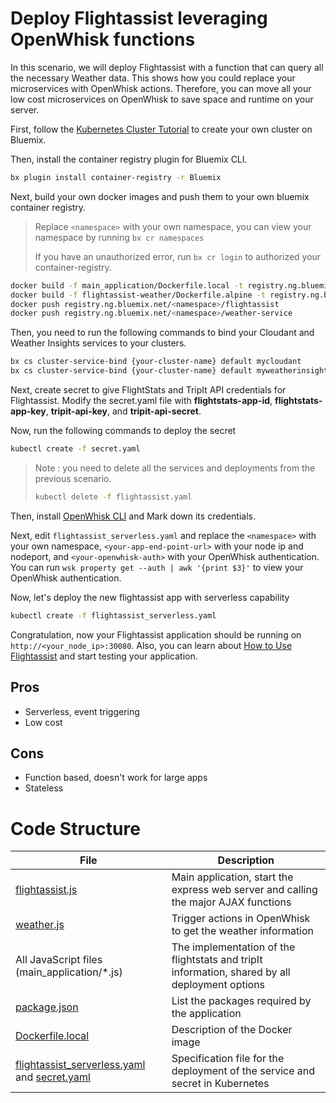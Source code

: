 # Deploy Flightassist leveraging OpenWhisk functions

In this scenario, we will deploy Flightassist with a function that can query all the necessary Weather data. This shows how you could replace your microservices with OpenWhisk actions. Therefore, you can move all your low cost microservices on OpenWhisk to save space and runtime on your server.

First, follow the [Kubernetes Cluster Tutorial](https://github.com/IBM/container-journey-template) to create your own cluster on Bluemix.

Then, install the container registry plugin for Bluemix CLI.

```bash
bx plugin install container-registry -r Bluemix
```
Next, build your own docker images and push them to your own bluemix container registry.

> Replace `<namespace>` with your own namespace, you can view your namespace by running `bx cr namespaces`
>
> If you have an unauthorized error, run `bx cr login` to authorized your container-registry.

```bash
docker build -f main_application/Dockerfile.local -t registry.ng.bluemix.net/<namespace>/flightassist main_application
docker build -f flightassist-weather/Dockerfile.alpine -t registry.ng.bluemix.net/<namespace>/weather-service flightassist-weather
docker push registry.ng.bluemix.net/<namespace>/flightassist
docker push registry.ng.bluemix.net/<namespace>/weather-service
```

Then, you need to run the following commands to bind your Cloudant and Weather Insights services to your clusters. 

```bash
bx cs cluster-service-bind {your-cluster-name} default mycloudant
bx cs cluster-service-bind {your-cluster-name} default myweatherinsights
```
Next, create secret to give FlightStats and TripIt API credentials for Flightassist. Modify the secret.yaml file with **flightstats-app-id**, **flightstats-app-key**, **tripit-api-key**, and **tripit-api-secret**.

Now, run the following commands to deploy the secret

```bash
kubectl create -f secret.yaml
```

> Note : you need to delete all the services and deployments from the previous scenario.
>
> ```bash
> kubectl delete -f flightassist.yaml
> ```

Then, install [OpenWhisk CLI](https://console.ng.bluemix.net/openwhisk/learn/cli) and Mark down its credentials.

Next, edit `flightassist_serverless.yaml` and replace the `<namespace>` with your own namespace, `<your-app-end-point-url>` with your node ip and nodeport, and `<your-openwhisk-auth>` with your OpenWhisk authentication. You can run `wsk property get --auth | awk '{print $3}'` to view your OpenWhisk authentication.

Now, let's deploy the new flightassist app with serverless capability

```bash
kubectl create -f flightassist_serverless.yaml
```

Congratulation, now your Flightassist application should be running on `http://<your_node_ip>:30080`. Also, you can learn about [How to Use Flightassist](https://github.com/IBM/Microservices-deployment-with-PaaS-Containers-and-Serverless-Platforms#how-to-use-flightassist) and start testing your application.

## Pros
- Serverless, event triggering
- Low cost

## Cons
- Function based, doesn't work for large apps
- Stateless

# Code Structure

| File                                     | Description                              |
| ---------------------------------------- | ---------------------------------------- |
| [flightassist.js](https://github.com/IBM/Microservices-deployment-with-PaaS-Containers-and-Serverless-Platforms/blob/master/main_application/flightassist.js)       | Main application, start the express web server and calling the major AJAX functions|
| [weather.js](https://github.com/IBM/Microservices-deployment-with-PaaS-Containers-and-Serverless-Platforms/blob/master/main_application/weather.js)       | Trigger actions in OpenWhisk to get the weather information |
| All JavaScript files (main_application/*.js)         | The implementation of the flightstats and tripIt information, shared by all deployment options |
| [package.json](https://github.com/IBM/Microservices-deployment-with-PaaS-Containers-and-Serverless-Platforms/blob/master/main_application/package.json)         | List the packages required by the application |
| [Dockerfile.local](https://github.com/IBM/Microservices-deployment-with-PaaS-Containers-and-Serverless-Platforms/blob/master/main_application/Dockerfile.local)         | Description of the Docker image          |
| [flightassist_serverless.yaml](https://github.com/IBM/Microservices-deployment-with-PaaS-Containers-and-Serverless-Platforms/blob/master/flightassist_serverless.yaml) and [secret.yaml](https://github.com/IBM/Microservices-deployment-with-PaaS-Containers-and-Serverless-Platforms/blob/master/secret.yaml)| Specification file for the deployment of the service and secret in Kubernetes |